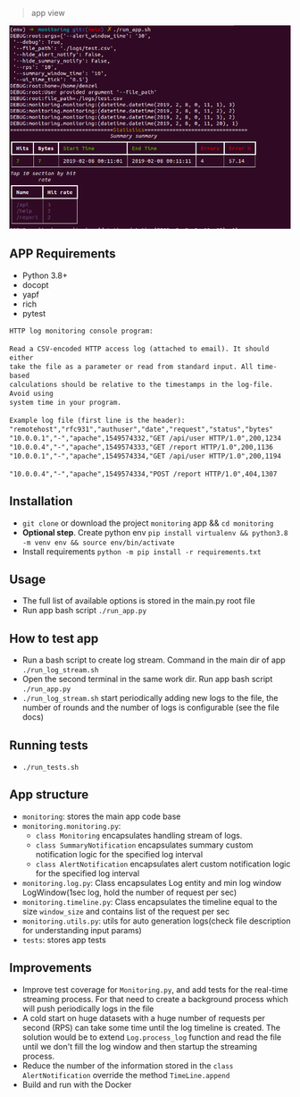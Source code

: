 > app view

<img src="./screen/moni.png" width="600">

## APP Requirements

- Python 3.8+
- docopt
- yapf
- rich
- pytest

```
HTTP log monitoring console program:

Read a CSV-encoded HTTP access log (attached to email). It should either
take the file as a parameter or read from standard input. All time-based
calculations should be relative to the timestamps in the log-file. Avoid using
system time in your program.

Example log file (first line is the header):
"remotehost","rfc931","authuser","date","request","status","bytes"
"10.0.0.1","-","apache",1549574332,"GET /api/user HTTP/1.0",200,1234
"10.0.0.4","-","apache",1549574333,"GET /report HTTP/1.0",200,1136
"10.0.0.1","-","apache",1549574334,"GET /api/user HTTP/1.0",200,1194

"10.0.0.4","-","apache",1549574334,"POST /report HTTP/1.0",404,1307
```

## Installation

- `git clone` or download the project `monitoring` app && `cd monitoring`
- **Optional step**. Create python env `pip install virtualenv && python3.8 -m venv env && source env/bin/activate`
- Install requirements `python -m pip install -r requirements.txt`

## Usage

- The full list of available options is stored in the main.py root file
- Run app bash script `./run_app.py`

## How to test app

- Run a bash script to create log stream. Command in the main dir of app `./run_log_stream.sh`
- Open the second terminal in the same work dir. Run app bash script  `./run_app.py`
- `./run_log_stream.sh` start periodically adding new logs to the file, the number of rounds and the number of logs is configurable (see the file docs)

## Running tests

- `./run_tests.sh`

## App structure

- `monitoring`: stores the main app code base
- `monitoring.monitoring.py`:
  - `class Monitoring` encapsulates handling stream of logs.
  - `class SummaryNotification` encapsulates summary custom notification logic for the specified log interval
  - `class AlertNotification` encapsulates alert custom notification logic for the specified log interval
- `monitoring.log.py`: Class encapsulates Log entity and min log window LogWindow(1sec log, hold the number of request per sec)
- `monitoring.timeline.py`: Class encapsulates the timeline equal to the size `window_size` and contains list of the request per sec
- `monitoring.utils.py`: utils for auto generation logs(check file description for understanding input params)
- `tests`: stores app tests

## Improvements

- Improve test coverage for `Monitoring.py`, and add tests for the real-time streaming process. For that need to create a background process which will push periodically logs in the file
- A cold start on huge datasets with a huge number of requests per second (RPS) can take some time until the log timeline is created. The solution would be to extend `Log.process_log` function and read the file until we don't fill the log window and then startup the streaming process.
- Reduce the number of the information stored in the `class AlertNotification` override the method `TimeLine.append`
- Build and run with the Docker
